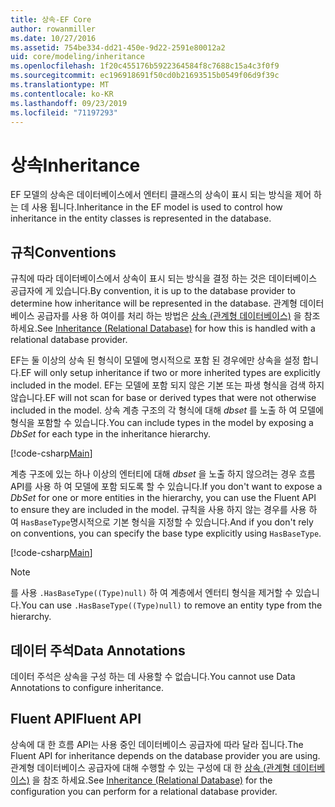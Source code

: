 ```yaml
---
title: 상속-EF Core
author: rowanmiller
ms.date: 10/27/2016
ms.assetid: 754be334-dd21-450e-9d22-2591e80012a2
uid: core/modeling/inheritance
ms.openlocfilehash: 1f20c455176b5922364584f8c7688c15a4c3f0f9
ms.sourcegitcommit: ec196918691f50cd0b21693515b0549f06d9f39c
ms.translationtype: MT
ms.contentlocale: ko-KR
ms.lasthandoff: 09/23/2019
ms.locfileid: "71197293"
---
```

# <a name="inheritance"></a><span data-ttu-id="a942a-102">상속</span><span class="sxs-lookup"><span data-stu-id="a942a-102">Inheritance</span></span>

<span data-ttu-id="a942a-103">EF 모델의 상속은 데이터베이스에서 엔터티 클래스의 상속이 표시 되는 방식을 제어 하는 데 사용 됩니다.</span><span class="sxs-lookup"><span data-stu-id="a942a-103">Inheritance in the EF model is used to control how inheritance in the entity classes is represented in the database.</span></span>

## <a name="conventions"></a><span data-ttu-id="a942a-104">규칙</span><span class="sxs-lookup"><span data-stu-id="a942a-104">Conventions</span></span>

<span data-ttu-id="a942a-105">규칙에 따라 데이터베이스에서 상속이 표시 되는 방식을 결정 하는 것은 데이터베이스 공급자에 게 있습니다.</span><span class="sxs-lookup"><span data-stu-id="a942a-105">By convention, it is up to the database provider to determine how inheritance will be represented in the database.</span></span> <span data-ttu-id="a942a-106">관계형 데이터베이스 공급자를 사용 하 여이를 처리 하는 방법은 [상속 (관계형 데이터베이스)](relational/inheritance.md) 을 참조 하세요.</span><span class="sxs-lookup"><span data-stu-id="a942a-106">See [Inheritance (Relational Database)](relational/inheritance.md) for how this is handled with a relational database provider.</span></span>

<span data-ttu-id="a942a-107">EF는 둘 이상의 상속 된 형식이 모델에 명시적으로 포함 된 경우에만 상속을 설정 합니다.</span><span class="sxs-lookup"><span data-stu-id="a942a-107">EF will only setup inheritance if two or more inherited types are explicitly included in the model.</span></span> <span data-ttu-id="a942a-108">EF는 모델에 포함 되지 않은 기본 또는 파생 형식을 검색 하지 않습니다.</span><span class="sxs-lookup"><span data-stu-id="a942a-108">EF will not scan for base or derived types that were not otherwise included in the model.</span></span> <span data-ttu-id="a942a-109">상속 계층 구조의 각 형식에 대해 *dbset<TEntity>*  를 노출 하 여 모델에 형식을 포함할 수 있습니다.</span><span class="sxs-lookup"><span data-stu-id="a942a-109">You can include types in the model by exposing a *DbSet<TEntity>* for each type in the inheritance hierarchy.</span></span>

[!code-csharp[Main](../../../samples/core/Modeling/Conventions/InheritanceDbSets.cs?highlight=3-4&name=Model)]

<span data-ttu-id="a942a-110">계층 구조에 있는 하나 이상의 엔터티에 대해 *dbset<TEntity>*  을 노출 하지 않으려는 경우 흐름 API를 사용 하 여 모델에 포함 되도록 할 수 있습니다.</span><span class="sxs-lookup"><span data-stu-id="a942a-110">If you don't want to expose a *DbSet<TEntity>* for one or more entities in the hierarchy, you can use the Fluent API to ensure they are included in the model.</span></span>
<span data-ttu-id="a942a-111">규칙을 사용 하지 않는 경우를 사용 하 여 `HasBaseType`명시적으로 기본 형식을 지정할 수 있습니다.</span><span class="sxs-lookup"><span data-stu-id="a942a-111">And if you don't rely on conventions, you can specify the base type explicitly using `HasBaseType`.</span></span>

[!code-csharp[Main](../../../samples/core/Modeling/Conventions/InheritanceModelBuilder.cs?highlight=7&name=Context)]

> [!NOTE]
> <span data-ttu-id="a942a-112">를 사용 `.HasBaseType((Type)null)` 하 여 계층에서 엔터티 형식을 제거할 수 있습니다.</span><span class="sxs-lookup"><span data-stu-id="a942a-112">You can use `.HasBaseType((Type)null)` to remove an entity type from the hierarchy.</span></span>

## <a name="data-annotations"></a><span data-ttu-id="a942a-113">데이터 주석</span><span class="sxs-lookup"><span data-stu-id="a942a-113">Data Annotations</span></span>

<span data-ttu-id="a942a-114">데이터 주석은 상속을 구성 하는 데 사용할 수 없습니다.</span><span class="sxs-lookup"><span data-stu-id="a942a-114">You cannot use Data Annotations to configure inheritance.</span></span>

## <a name="fluent-api"></a><span data-ttu-id="a942a-115">Fluent API</span><span class="sxs-lookup"><span data-stu-id="a942a-115">Fluent API</span></span>

<span data-ttu-id="a942a-116">상속에 대 한 흐름 API는 사용 중인 데이터베이스 공급자에 따라 달라 집니다.</span><span class="sxs-lookup"><span data-stu-id="a942a-116">The Fluent API for inheritance depends on the database provider you are using.</span></span> <span data-ttu-id="a942a-117">관계형 데이터베이스 공급자에 대해 수행할 수 있는 구성에 대 한 [상속 (관계형 데이터베이스)](relational/inheritance.md) 을 참조 하세요.</span><span class="sxs-lookup"><span data-stu-id="a942a-117">See [Inheritance (Relational Database)](relational/inheritance.md) for the configuration you can perform for a relational database provider.</span></span>
